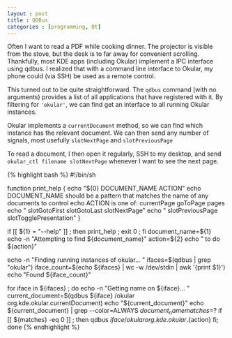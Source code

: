 ```yaml
---
layout : post
title : QDBus
categories : [programming, Qt]
---
```

Often I want to read a PDF while cooking dinner.
The projector is visible from the stove, but the desk is to far away for convenient scrolling.
Thankfully, most KDE apps (including Okular) implement a IPC interface using qdbus.
I realized that with a command line interface to Okular, my phone could (via SSH) be used as a remote control.

This turned out to be quite straightforward.
The `qdbus` command (with no arguments) provides a list of all applications that have registered with it.
By filtering for `'okular'`, we can find get an interface to all running Okular instances.

Okular implements a `currentDocument` method, so we can find which instance has the relevant document.
We can then send any number of signals, most usefully `slotNextPage` and `slotPreviousPage`

To read a document, I then open it regularly, SSH to my desktop, and send `okular_ctl filename slotNextPage`
whenever I want to see the next page.

{% highlight bash %}
#!/bin/sh

function print_help {
        echo "${0} DOCUMENT_NAME ACTION"
        echo DOCUMENT_NAME should be a pattern that matches the name of any documents to control
        echo ACTION is one of: currentPage goToPage pages
        echo "                  slotGotoFirst slotGotoLast slotNextPage"
        echo "                  slotPreviousPage slotTogglePresentation"
}

if [[ ${1} = "--help" ]] ; then print_help ; exit 0 ; fi
document_name=${1}
echo -n "Attempting to find ${document_name}"
action=${2}
echo " to do ${action}"

echo -n "Finding running instances of okular... "
ifaces=$(qdbus | grep "okular")
iface_count=$(echo ${ifaces} | wc -w /dev/stdin | awk '{print $1}')
echo "Found ${iface_count}"

for iface in ${ifaces} ; do
        echo -n "Getting name on ${iface}... "
        current_document=$(qdbus ${iface} /okular org.kde.okular.currentDocument)
        echo "${current_document}"
        echo ${current_document} | grep --color=ALWAYS ${document_name}
        matches=$?
        if [[ ${matches} -eq 0 ]] ; then
                qdbus ${iface} /okular org.kde.okular.${action}
        fi;
done
{% endhighlight %}
